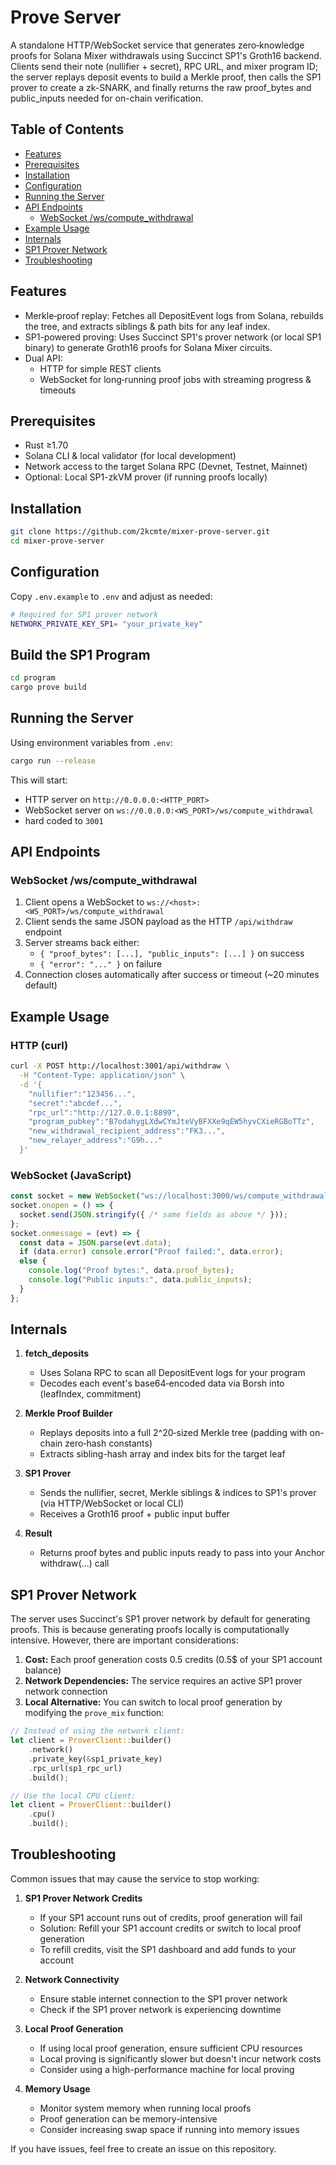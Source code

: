 # Prove Server

A standalone HTTP/WebSocket service that generates zero‐knowledge proofs for Solana Mixer withdrawals using Succinct SP1's Groth16 backend. Clients send their note (nullifier + secret), RPC URL, and mixer program ID; the server replays deposit events to build a Merkle proof, then calls the SP1 prover to create a zk-SNARK, and finally returns the raw proof_bytes and public_inputs needed for on-chain verification.

## Table of Contents

- [Features](#features)
- [Prerequisites](#prerequisites)
- [Installation](#installation)
- [Configuration](#configuration)
- [Running the Server](#running-the-server)
- [API Endpoints](#api-endpoints)
  - [WebSocket /ws/compute_withdrawal](#websocket-wscompute_withdrawal)
- [Example Usage](#example-usage)
- [Internals](#internals)
- [SP1 Prover Network](#sp1-prover-network)
- [Troubleshooting](#troubleshooting)

## Features

- Merkle‐proof replay: Fetches all DepositEvent logs from Solana, rebuilds the tree, and extracts siblings & path bits for any leaf index.
- SP1-powered proving: Uses Succinct SP1's prover network (or local SP1 binary) to generate Groth16 proofs for Solana Mixer circuits.
- Dual API:
  - HTTP for simple REST clients
  - WebSocket for long‐running proof jobs with streaming progress & timeouts

## Prerequisites

- Rust ≥1.70
- Solana CLI & local validator (for local development)
- Network access to the target Solana RPC (Devnet, Testnet, Mainnet)
- Optional: Local SP1-zkVM prover (if running proofs locally)

## Installation

```bash
git clone https://github.com/2kcmte/mixer-prove-server.git
cd mixer-prove-server
```

## Configuration

Copy `.env.example` to `.env` and adjust as needed:

```bash
# Required for SP1 prover network
NETWORK_PRIVATE_KEY_SP1= "your_private_key"  
```
## Build the SP1 Program
```bash
cd program
cargo prove build 
```

## Running the Server

Using environment variables from `.env`:

```bash
cargo run --release
```

This will start:
- HTTP server on `http://0.0.0.0:<HTTP_PORT>`
- WebSocket server on `ws://0.0.0.0:<WS_PORT>/ws/compute_withdrawal`
- hard coded to `3001`

## API Endpoints

### WebSocket /ws/compute_withdrawal

1. Client opens a WebSocket to `ws://<host>:<WS_PORT>/ws/compute_withdrawal`
2. Client sends the same JSON payload as the HTTP `/api/withdraw` endpoint
3. Server streams back either:
   - `{ "proof_bytes": [...], "public_inputs": [...] }` on success
   - `{ "error": "..." }` on failure
4. Connection closes automatically after success or timeout (~20 minutes default)

## Example Usage

### HTTP (curl)

```bash
curl -X POST http://localhost:3001/api/withdraw \
  -H "Content-Type: application/json" \
  -d '{
    "nullifier":"123456...",
    "secret":"abcdef...",
    "rpc_url":"http://127.0.0.1:8899",
    "program_pubkey":"B7odahygLXdwCYmJteVyBFXXe9qEW5hyvCXieRGBoTTz",
    "new_withdrawal_recipient_address":"FK3...",
    "new_relayer_address":"G9h..."
  }'
```

### WebSocket (JavaScript)

```javascript
const socket = new WebSocket("ws://localhost:3000/ws/compute_withdrawal");
socket.onopen = () => {
  socket.send(JSON.stringify({ /* same fields as above */ }));
};
socket.onmessage = (evt) => {
  const data = JSON.parse(evt.data);
  if (data.error) console.error("Proof failed:", data.error);
  else {
    console.log("Proof bytes:", data.proof_bytes);
    console.log("Public inputs:", data.public_inputs);
  }
};
```

## Internals

1. **fetch_deposits**
   - Uses Solana RPC to scan all DepositEvent logs for your program
   - Decodes each event's base64‐encoded data via Borsh into (leafIndex, commitment)

2. **Merkle Proof Builder**
   - Replays deposits into a full 2^20‐sized Merkle tree (padding with on-chain zero‐hash constants)
   - Extracts sibling-hash array and index bits for the target leaf

3. **SP1 Prover**
   - Sends the nullifier, secret, Merkle siblings & indices to SP1's prover (via HTTP/WebSocket or local CLI)
   - Receives a Groth16 proof + public input buffer

4. **Result**
   - Returns proof bytes and public inputs ready to pass into your Anchor withdraw(...) call

## SP1 Prover Network

The server uses Succinct's SP1 prover network by default for generating proofs. This is because generating proofs locally is computationally intensive. However, there are important considerations:

1. **Cost:** Each proof generation costs 0.5 credits (0.5$ of your SP1 account balance)
2. **Network Dependencies:** The service requires an active SP1 prover network connection
3. **Local Alternative:** You can switch to local proof generation by modifying the `prove_mix` function:

```rust
// Instead of using the network client:
let client = ProverClient::builder()
    .network()
    .private_key(&sp1_private_key)
    .rpc_url(sp1_rpc_url)
    .build();

// Use the local CPU client:
let client = ProverClient::builder()
    .cpu()
    .build();
```

## Troubleshooting

Common issues that may cause the service to stop working:

1. **SP1 Prover Network Credits**
   - If your SP1 account runs out of credits, proof generation will fail
   - Solution: Refill your SP1 account credits or switch to local proof generation
   - To refill credits, visit the SP1 dashboard and add funds to your account

2. **Network Connectivity**
   - Ensure stable internet connection to the SP1 prover network
   - Check if the SP1 prover network is experiencing downtime

3. **Local Proof Generation**
   - If using local proof generation, ensure sufficient CPU resources
   - Local proving is significantly slower but doesn't incur network costs
   - Consider using a high-performance machine for local proving

4. **Memory Usage**
   - Monitor system memory when running local proofs
   - Proof generation can be memory-intensive
   - Consider increasing swap space if running into memory issues

If you have issues, feel free to create an issue on this repository.

